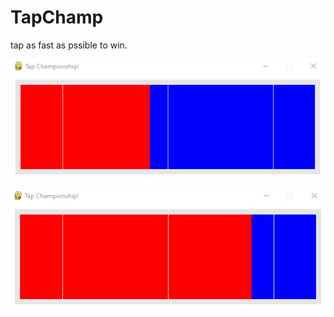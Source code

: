 # TapChamp
 tap as fast as pssible to win.

![Run Away!](https://github.com/TimoBlum/TapChamp/blob/main/TapChamp%202.png "")


![Run Away!](https://github.com/TimoBlum/TapChamp/blob/main/TapChamp.png "")